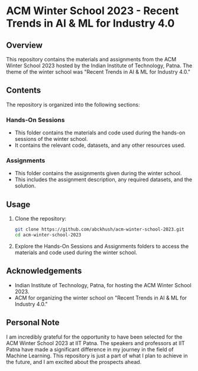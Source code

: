 # ACM Winter School 2023 - Recent Trends in AI & ML for Industry 4.0

## Overview
This repository contains the materials and assignments from the ACM Winter School 2023 hosted by the Indian Institute of Technology, Patna. The theme of the winter school was "Recent Trends in AI & ML for Industry 4.0."

## Contents
The repository is organized into the following sections:

### Hands-On Sessions
- This folder contains the materials and code used during the hands-on sessions of the winter school.
- It contains the relevant code, datasets, and any other resources used.

### Assignments
- This folder contains the assignments given during the winter school.
- This includes the assignment description, any required datasets, and the solution.

## Usage
1. Clone the repository:
   ```bash
   git clone https://github.com/abckhush/acm-winter-school-2023.git
   cd acm-winter-school-2023
2. Explore the Hands-On Sessions and Assignments folders to access the materials and code used during the winter school.

## Acknowledgements
- Indian Institute of Technology, Patna, for hosting the ACM Winter School 2023.
- ACM for organizing the winter school on "Recent Trends in AI & ML for Industry 4.0."

## Personal Note
I am incredibly grateful for the opportunity to have been selected for the ACM Winter School 2023 at IIT Patna. The speakers and professors at IIT Patna have made a significant difference in my journey in the field of Machine Learning. This repository is just a part of what I plan to achieve in the future, and I am excited about the prospects ahead.
   
